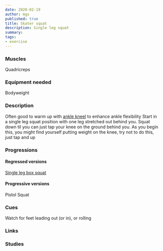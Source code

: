 ```yaml
---
date: 2020-02-19
author: mgs
published: true
title: Skater squat
description: Single leg squat
summary: 
tags: 
- exercise
---
```

### Muscles
Quadricreps
### Equipment needed
Bodyweight
### Description
Often good to warm up with [ankle kneel](/ankle-kneel) to enhance ankle flexibility
Start in a single leg squat position with one leg stretched out behind you. Squat down til you can just tap your knee on the ground behind you. 
As you begin this, you might find yourself putting weight on the knee, try not to do this, just tap and up
### Progressions
#### Regressed versions
[Single leg box squat](/single-leg-box-squat)
#### Progressive versions
Pistol Squat
### Cues
Watch for feet leading out (or in), or rolling
### Links
### Studies
<!--stackedit_data:
eyJoaXN0b3J5IjpbLTE2NjgwMjQ1MzMsMzExMjc1MzIxXX0=
-->